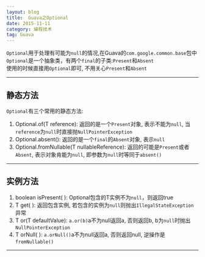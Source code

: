 ```yaml
---
layout: blog
title:  Guava之Optional
date: 2015-11-11
category: 编程技术
tag: Guava
---
```

`Optional`用于处理有可能为`null`的情况,在Guava的`com.google.common.base`包中  
`Optional`是一个抽象类，有两个`final`的子类:`Present`和`Absent`  
使用的时候直接用`Optional`即可, 不用关心`Present`和`Absent`



*****
## 静态方法
`Optional`有三个常用的静态方法:  

1. Optional.of(T reference): 返回的是一个`Present`对象, 表示不能为`null`, 当`reference`为`null`时直接抛`NullPointerException`  
2. Optional.absent(): 返回的是一个`final`的`Absent`对象, 表示`null`
3. Optional.fromNullable(T nullableReference): 返回的可能是`Present`或者`Absent`, 表示对象肯能为`null`, 即参数为`null`时等同于`absent()`  

*****
## 实例方法

1. boolean isPresent( ): Optional包含的T实例不为`null`，则返回true
2. T get( ): 返回包含实例, 若包含的实例为`null`则抛出`IllegalStateException`异常
3. T or(T defaultValue): `a.or(b)`a不为null返回a, 否则返回b, b为`null`时抛出`NullPointerException`
4. T orNull( ): `a.orNull()`a不为null返回a, 否则返回null, 逆操作是`fromNullable()`


*****
